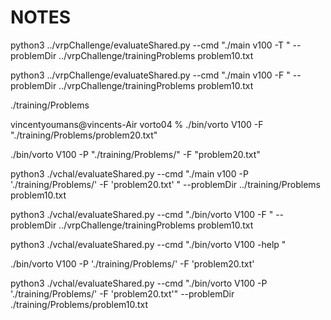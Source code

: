 # NOTES


python3 ../vrpChallenge/evaluateShared.py --cmd "./main v100 -T " --problemDir ../vrpChallenge/trainingProblems
problem10.txt



python3 ../vrpChallenge/evaluateShared.py --cmd "./main v100 -F " --problemDir ../vrpChallenge/trainingProblems
problem10.txt


./training/Problems

[
](training/Problems/problem20.txt)


vincentyoumans@vincents-Air vorto04 % ./bin/vorto V100 -F "./training/Problems/problem20.txt"


./bin/vorto V100 -P "./training/Problems/" -F "problem20.txt"



python3 ./vchal/evaluateShared.py --cmd "./main v100 -P './training/Problems/' -F 'problem20.txt' " --problemDir ../training/Problems problem10.txt


python3 ./vchal/evaluateShared.py --cmd "./bin/vorto V100 -F " --problemDir ../vrpChallenge/trainingProblems
problem10.txt



 python3 ./vchal/evaluateShared.py --cmd "./bin/vorto V100 -help "


./bin/vorto V100 -P './training/Problems/' -F 'problem20.txt' 

 python3 ./vchal/evaluateShared.py --cmd "./bin/vorto V100 -P './training/Problems/' -F 'problem20.txt'"  --problemDir ./training/Problems/problem10.txt

